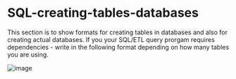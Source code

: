 # SQL-creating-tables-databases

This section is to show formats for creating tables in databases and also for creating actual databases.
If you your SQL/ETL query prorgam requires dependencies - write in the following format depending on how many tables you are using.

![image](https://user-images.githubusercontent.com/117072680/200166162-03a0630c-eb77-417e-94ae-26cf30c13458.png)
